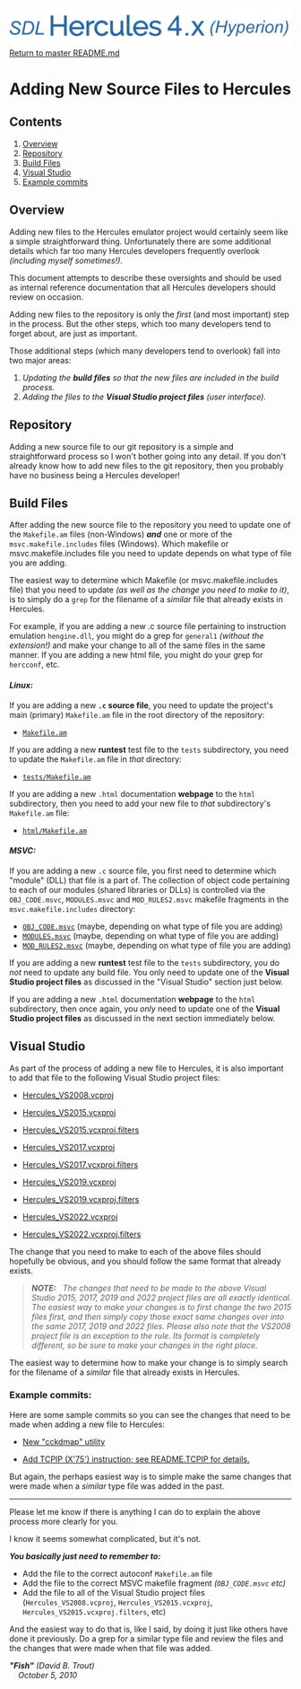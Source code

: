 ![header image](images/image_header_herculeshyperionSDL.png)
[Return to master README.md](../README.md)

# Adding New Source Files to Hercules

## Contents

1. [Overview](#Overview)
2. [Repository](#Repository)
3. [Build Files](#Build-Files)
4. [Visual Studio](#Visual-Studio)
5. [Example commits](#Example-commits)

## Overview

Adding new files to the Hercules emulator project would certainly seem like a simple
straightforward thing. Unfortunately there are some additional details which far too
many Hercules developers frequently overlook _(including myself sometimes!)_.

This document attempts to describe these oversights and should be used as internal
reference documentation that all Hercules developers should review on occasion.

Adding new files to the repository is only the _first_ (and most important) step
in the process. But the other steps, which too many developers tend to forget about,
are just as important.

Those additional steps (which many developers tend to overlook) fall into two major areas:

1. _Updating the **build files** so that the new files are included in the build process._
2. _Adding the files to the **Visual Studio project files** (user interface)._

## Repository

Adding a new source file to our git repository is a simple and straightforward process
so I won't bother going into any detail. If you don't already know how to add new files
to the git repository, then you probably have no business being a Hercules developer!

## Build Files

After adding the new source file to the repository you need to update one of the
`Makefile.am` files (non-Windows) _**and**_ one or more of the `msvc.makefile.includes`
files (Windows). Which makefile or msvc.makefile.includes file you need to update
depends on what type of file you are adding.

The easiest way to determine which Makefile (or msvc.makefile.includes file) that you
need to update _(as well as the change you need to make to it)_, is to simply do a
`grep` for the filename of a _similar_ file that already exists in Hercules.

For example, if you are adding a new .c source file pertaining to instruction emulation
`hengine.dll`, you might do a grep for `general1` _(without the extension!)_ and make
your change to all of the same files in the same manner. If you are adding a new html
file, you might do your grep for `hercconf`, etc.

#### _Linux:_

If you are adding a new **`.c` source file**, you need to update the project's main (primary)
`Makefile.am` file in the root directory of the repository:

* [`Makefile.am`](https://github.com/SDL-Hercules-390/hyperion/blob/master/Makefile.am)

If you are adding a new **runtest** test file to the `tests` subdirectory, you need to
update the `Makefile.am` file in _that_ directory:

* [`tests/Makefile.am`](https://github.com/SDL-Hercules-390/hyperion/blob/master/tests/Makefile.am)

If you are adding a new `.html` documentation **webpage** to the `html` subdirectory,
then you need to add your new file to _that_ subdirectory's `Makefile.am` file:

* [`html/Makefile.am`](https://github.com/SDL-Hercules-390/hyperion/blob/master/html/Makefile.am)

#### _MSVC:_

If you are adding a new `.c` source file, you first need to determine which "module"
(DLL) that file is a part of. The collection of object code pertaining to each of our
modules (shared libraries or DLLs) is controlled via the `OBJ_CODE.msvc`, `MODULES.msvc`
and `MOD_RULES2.msvc` makefile fragments in the `msvc.makefile.includes` directory:

* [`OBJ_CODE.msvc`](https://github.com/SDL-Hercules-390/hyperion/blob/master/msvc.makefile.includes/OBJ_CODE.msvc)
(maybe, depending on what type of file you are adding)
* [`MODULES.msvc`](https://github.com/SDL-Hercules-390/hyperion/blob/master/msvc.makefile.includes/MODULES.msvc)
(maybe, depending on what type of file you are adding)
* [`MOD_RULES2.msvc`](https://github.com/SDL-Hercules-390/hyperion/blob/master/msvc.makefile.includes/MOD_RULES2.msvc)
(maybe, depending on what type of file you are adding)

If you are adding a new **runtest** test file to the `tests` subdirectory, you do _not_
need to update any build file. You only need to update one of the **Visual Studio project
files** as discussed in the "Visual Studio" section just below.

If you are adding a new `.html` documentation **webpage** to the `html` subdirectory,
then once again, you _only_ need to update one of the **Visual Studio project files**
as discussed in the next section immediately below.

## Visual Studio

As part of the process of adding a new file to Hercules, it is also important to add
that file to the following Visual Studio project files:

* [Hercules_VS2008.vcproj](https://github.com/SDL-Hercules-390/hyperion/blob/master/Hercules_VS2008.vcproj)

* [Hercules_VS2015.vcxproj](https://github.com/SDL-Hercules-390/hyperion/blob/master/Hercules_VS2015.vcxproj)
* [Hercules_VS2015.vcxproj.filters](https://github.com/SDL-Hercules-390/hyperion/blob/master/Hercules_VS2015.vcxproj.filters)

* [Hercules_VS2017.vcxproj](https://github.com/SDL-Hercules-390/hyperion/blob/master/Hercules_VS2017.vcxproj)
* [Hercules_VS2017.vcxproj.filters](https://github.com/SDL-Hercules-390/hyperion/blob/master/Hercules_VS2017.vcxproj.filters)

* [Hercules_VS2019.vcxproj](https://github.com/SDL-Hercules-390/hyperion/blob/master/Hercules_VS2019.vcxproj)
* [Hercules_VS2019.vcxproj.filters](https://github.com/SDL-Hercules-390/hyperion/blob/master/Hercules_VS2019.vcxproj.filters)

* [Hercules_VS2022.vcxproj](https://github.com/SDL-Hercules-390/hyperion/blob/master/Hercules_VS2022.vcxproj)
* [Hercules_VS2022.vcxproj.filters](https://github.com/SDL-Hercules-390/hyperion/blob/master/Hercules_VS2022.vcxproj.filters)

The change that you need to make to each of the above files should hopefully be obvious,
and you should follow the same format that already exists.

> _**NOTE:** &nbsp; The changes that need to be made to the above Visual Studio
> 2015, 2017, 2019 and 2022 project files are all exactly identical. The easiest
> way to make your changes is to first change the two 2015 files first, and then
> simply copy those exact same changes over into the same 2017, 2019 and 2022 files.
> Please also note that the VS2008 project file is an exception to the rule.
> Its format is completely different, so be sure to make your  changes in the 
> right place._

The easiest way to determine how to make your change is to simply search for
the filename of a _similar_ file that already exists in Hercules.

### Example commits:

Here are some sample commits so you can see the changes that need to be made
when adding a new file to Hercules:

* [New "cckdmap" utility](https://github.com/SDL-Hercules-390/hyperion/commit/ae0313a371fd5c7189dcba4939700a0d3692e007)

* [Add TCPIP (X'75') instruction; see README.TCPIP for details.](https://github.com/SDL-Hercules-390/hyperion/commit/7714b835ebcc8ceeb0a8bd473f7694d2e427b1f8)

But again, the perhaps easiest way is to simple make the same changes that
were made when a _similar_ type file was added in the past.

___

Please let me know if there is anything I can do to explain the above process
more clearly for you.

I know it seems somewhat complicated, but it's not.

_**You basically just need to remember to:**_

* Add the file to the correct autoconf `Makefile.am` file
* Add the file to the correct MSVC makefile fragment _(`OBJ_CODE.msvc` etc)_
* Add the file to all of the Visual Studio project files (`Hercules_VS2008.vcproj`, `Hercules_VS2015.vcxproj`, `Hercules_VS2015.vcxproj.filters`, etc)

And the easiest way to do that is, like I said, by doing it just like
others have done it previously. Do a grep for a similar type file and
review the files and the changes that were made when that file was
added.


_**"Fish"** (David B. Trout)<br>
&nbsp;&nbsp;&nbsp;&nbsp;October 5, 2010_
